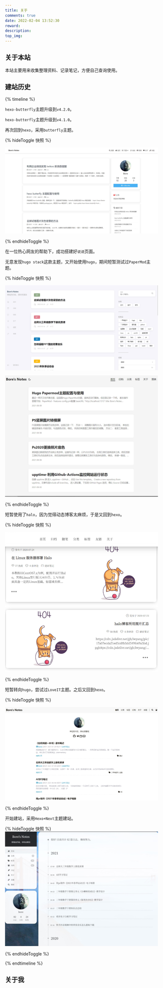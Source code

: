 ```yaml
---
title: 关于
comments: true
date: 2022-02-04 13:52:30
reward:
description:
top_img:
---
```

<style>
.page-title {
    display: none;
  }
</style>


## 关于本站                                                                 

本站主要用来收集整理资料、记录笔记，方便自己查询使用。              

## 建站历史                    

{% timeline %}  

<!-- timeline 2022-05-03 -->
`hexo-butterfly`主题升级到`v4.2.0`。

<!-- endtimeline -->

<!-- timeline 2022-02-13 -->
`hexo-butterfly`主题升级到`v4.1.0`。

<!-- endtimeline -->

<!-- timeline 2022-02-04 -->
再次回到`hexo`，采用`butterfly`主题。

{% hideToggle 快照 %}

![](../img/快照/6.jpg)

{% endhideToggle %}

<!-- endtimeline -->

<!-- timeline 2021-08-17 -->
在一位热心网友的帮助下，成功搭建好`说说`页面。

<!-- endtimeline -->

<!-- timeline 2021-07-29 -->
无意发现`hugo stack`这款主题，又开始使用`hugo`，期间短暂测试过`PaperMod`主题。

{% hideToggle 快照 %}

![](../img/快照/5.jpg)

![](../img/快照/4.jpg)

{% endhideToggle %}

<!-- endtimeline -->

<!-- timeline 2020-07-24 -->
短暂使用了`halo`，因为觉得动态博客太麻烦，于是又回到`hexo`。

{% hideToggle 快照 %}

![](../img/快照/3.jpg)

{% endhideToggle %}

<!-- endtimeline -->

<!-- timeline 2020-06-03 -->
短暂转向`hugo`，尝试过`LoveIT`主题。之后又回到`hexo`。

{% hideToggle 快照 %}

![](../img/快照/2.jpg)

{% endhideToggle %}

<!-- endtimeline -->

<!-- timeline 2020-04-25 -->
开始建站，采用`Hexo+Next`主题建站。

{% hideToggle 快照 %}
![](../img/快照/1.jpg)

{% endhideToggle %}

<!-- endtimeline -->

{% endtimeline %}

## 关于我   

